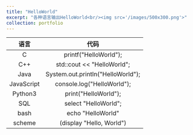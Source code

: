 ```yaml
---
title: "HelloWorld"
excerpt: "各种语言输出HelloWorld<br/><img src='/images/500x300.png'>"
collection: portfolio
---
```


|     语言     |                代码                 |
|:----------:|:---------------------------------:|
|     C      |       printf("HelloWorld");       | 
|    C++     |    std::cout << "HelloWorld";     | 
|    Java    | System.out.println("HelloWorld"); |
| JavaScript |    console.log("HelloWorld");     | 
|  Python3   |       print("HelloWorld");        | 
|    SQL     |       select "HelloWorld";        |
|    bash    |         echo "HelloWorld"         |
|   scheme   |     (display "Hello, World")      |